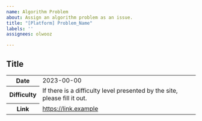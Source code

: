 ```yaml
---
name: Algorithm Problem
about: Assign an algorithm problem as an issue.
title: "[Platform] Problem_Name"
labels: ''
assignees: olwooz

---
```


## Title
<table>
  <tr>
    <th>Date</th>
    <td>2023-00-00</td>
  </tr>
  <tr>
    <th>Difficulty</th>
    <td>If there is a difficulty level presented by the site, please fill it out.</td>
  </tr>
  <tr>
    <th>Link</th>
    <td><a href='https://link.example' target='_blank' >https://link.example</a>
    </td>
  </tr>
</table>